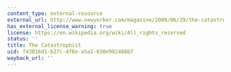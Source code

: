 ```yaml
---
content_type: external-resource
external_url: http://www.newyorker.com/magazine/2009/06/29/the-catastrophist
has_external_license_warning: true
license: https://en.wikipedia.org/wiki/All_rights_reserved
status: ''
title: The Catastrophist
uid: f43016d1-b27c-4f6e-a5a1-630e982468b7
wayback_url: ''
---
```

